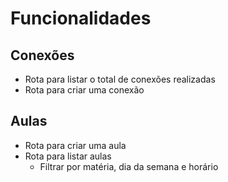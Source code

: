 # Funcionalidades

## Conexões

- Rota para listar o total de conexões realizadas
- Rota para criar uma conexão

## Aulas

- Rota para criar uma aula
- Rota para listar aulas
    - Filtrar por matéria, dia da semana e horário